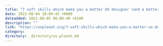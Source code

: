 ```yaml
---
title: "7 soft skills which make you a better UX designer (and a better person)"
date: 2022-08-04 10:04:45 +0000
dateadded: 2022-08-05 00:00:40 +0100
description: ""
link: "https://uxplanet.org/7-soft-skills-which-make-you-a-better-ux-designer-and-a-better-person-c5645fee0bbf?source=rss----819cc2aaeee0---4"
category:
directory: _directory/ux-planet.md
---
```


